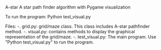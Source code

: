 A-star
A star path finder algorithm with Pygame visualization

To run the program: Python test_visual.py

Files:
-. grid.py:   grid/maze class. This class includes A-star pathfinder method.
-. visual.py: contains methods to display the graphical representation of the grid/maze.
-. test_visual.py: The main program. Use "Python test_visual.py" to run the program.
